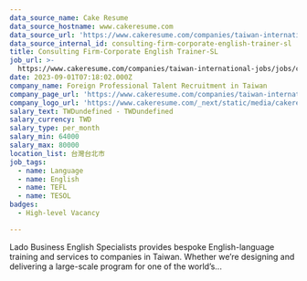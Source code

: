 ```yaml
---
data_source_name: Cake Resume
data_source_hostname: www.cakeresume.com
data_source_url: 'https://www.cakeresume.com/companies/taiwan-international-jobs/jobs'
data_source_internal_id: consulting-firm-corporate-english-trainer-sl
title: Consulting Firm-Corporate English Trainer-SL
job_url: >-
  https://www.cakeresume.com/companies/taiwan-international-jobs/jobs/consulting-firm-corporate-english-trainer-sl
date: 2023-09-01T07:18:02.000Z
company_name: Foreign Professional Talent Recruitment in Taiwan
company_page_url: 'https://www.cakeresume.com/companies/taiwan-international-jobs'
company_logo_url: 'https://www.cakeresume.com/_next/static/media/cakeresume.e1c03867.svg'
salary_text: TWDundefined - TWDundefined
salary_currency: TWD
salary_type: per_month
salary_min: 64000
salary_max: 80000
location_list: 台灣台北市
job_tags:
  - name: Language
  - name: English
  - name: TEFL
  - name: TESOL
badges:
  - High-level Vacancy

---
```


Lado Business English Specialists provides bespoke English-language training and services to companies in Taiwan. Whether we’re designing and delivering a large-scale program for one of the world’s...
